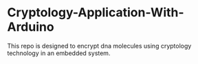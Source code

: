 # Cryptology-Application-With-Arduino
This repo is designed to encrypt dna molecules using cryptology technology in an embedded system.
